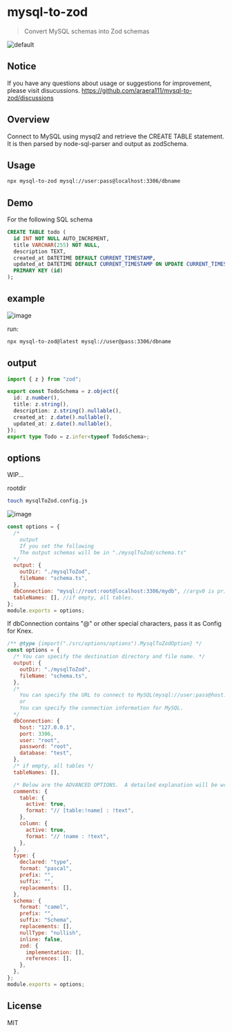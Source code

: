 # mysql-to-zod

> Convert MySQL schemas into Zod schemas

![default](https://github.com/araera111/mysql-to-zod/assets/63596736/650265b4-414c-49f3-b88c-cf437921960c)

## Notice

If you have any questions about usage or suggestions for improvement, please visit disucussions.
<https://github.com/araera111/mysql-to-zod/discussions>

## Overview

Connect to MySQL using mysql2 and retrieve the CREATE TABLE statement.
It is then parsed by node-sql-parser and output as zodSchema.

## Usage

```bash
npx mysql-to-zod mysql://user:pass@localhost:3306/dbname
```

## Demo

For the following SQL schema

```sql
CREATE TABLE todo (
  id INT NOT NULL AUTO_INCREMENT,
  title VARCHAR(255) NOT NULL,
  description TEXT,
  created_at DATETIME DEFAULT CURRENT_TIMESTAMP,
  updated_at DATETIME DEFAULT CURRENT_TIMESTAMP ON UPDATE CURRENT_TIMESTAMP,
  PRIMARY KEY (id)
);
```

## example

![image](https://github.com/araera111/mysql-to-zod/assets/63596736/c6d4bf03-8109-4ccd-804f-59249a733696)

run:

```bash
npx mysql-to-zod@latest mysql://user@pass:3306/dbname
```

## output

```typescript
import { z } from "zod";

export const TodoSchema = z.object({
  id: z.number(),
  title: z.string(),
  description: z.string().nullable(),
  created_at: z.date().nullable(),
  updated_at: z.date().nullable(),
});
export type Todo = z.infer<typeof TodoSchema>;
```

## options

WIP...

rootdir

```sh
touch mysqlToZod.config.js
```

![image](https://github.com/araera111/mysql-to-zod/assets/63596736/d3cdc363-1d1f-422f-9ee6-c2ad2c7136d0)

```js:mysqlToZod.config.js
const options = {
  /*
    output
    If you set the following
    The output schemas will be in "./mysqlToZod/schema.ts"
  */
  output: {
    outDir: "./mysqlToZod",
    fileName: "schema.ts",    
  },
  dbConnection: "mysql://root:root@localhost:3306/mydb", //argv0 is priority 1. thisConfig is priority 2.
  tableNames: [], //if empty, all tables.
};
module.exports = options;
```

If dbConnection contains "@" or other special characters, pass it as Config for Knex.

```js:mysqlToZod.config.js
/** @type {import("./src/options/options").MysqlToZodOption} */
const options = {
  /* You can specify the destination directory and file name. */
  output: {
    outDir: "./mysqlToZod",
    fileName: "schema.ts",
  },
  /* 
    You can specify the URL to connect to MySQL(mysql://user:pass@host:port:dbName)
    or
    You can specify the connection information for MySQL.
  */
  dbConnection: {
    host: "127.0.0.1",
    port: 3306,
    user: "root",
    password: "root",
    database: "test",
  },
  /* if empty, all tables */
  tableNames: [],

  /* Below are the ADVANCED OPTIONS.  A detailed explanation will be written at a later date. */
  comments: {
    table: {
      active: true,
      format: "// [table:!name] : !text",
    },
    column: {
      active: true,
      format: "// !name : !text",
    },
  },
  type: {
    declared: "type",
    format: "pascal",
    prefix: "",
    suffix: "",
    replacements: [],
  },
  schema: {
    format: "camel",
    prefix: "",
    suffix: "Schema",
    replacements: [],
    nullType: "nullish",
    inline: false,
    zod: {
      implementation: [],
      references: [],
    },
  },
};
module.exports = options;
```

## License

MIT
